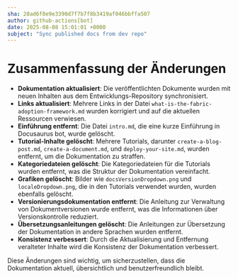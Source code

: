 ```yaml
---
sha: 20ad6f8e9e3390d7f7b7f8b3419af046bbffa507
author: github-actions[bot]
date: 2025-08-08 15:01:01 +0000
subject: "Sync published docs from dev repo"
---
```


  # Zusammenfassung der Änderungen

- **Dokumentation aktualisiert**: Die veröffentlichten Dokumente wurden mit neuen Inhalten aus dem Entwicklungs-Repository synchronisiert.
- **Links aktualisiert**: Mehrere Links in der Datei `what-is-the-fabric-adoption-framework.md` wurden korrigiert und auf die aktuellen Ressourcen verwiesen.
- **Einführung entfernt**: Die Datei `intro.md`, die eine kurze Einführung in Docusaurus bot, wurde gelöscht.
- **Tutorial-Inhalte gelöscht**: Mehrere Tutorials, darunter `create-a-blog-post.md`, `create-a-document.md`, und `deploy-your-site.md`, wurden entfernt, um die Dokumentation zu straffen.
- **Kategoriedateien gelöscht**: Die Kategoriedateien für die Tutorials wurden entfernt, was die Struktur der Dokumentation vereinfacht.
- **Grafiken gelöscht**: Bilder wie `docsVersionDropdown.png` und `localeDropdown.png`, die in den Tutorials verwendet wurden, wurden ebenfalls gelöscht.
- **Versionierungsdokumentation entfernt**: Die Anleitung zur Verwaltung von Dokumentversionen wurde entfernt, was die Informationen über Versionskontrolle reduziert.
- **Übersetzungsanleitungen gelöscht**: Die Anleitungen zur Übersetzung der Dokumentation in andere Sprachen wurden entfernt.
- **Konsistenz verbessert**: Durch die Aktualisierung und Entfernung veralteter Inhalte wird die Konsistenz der Dokumentation verbessert.

Diese Änderungen sind wichtig, um sicherzustellen, dass die Dokumentation aktuell, übersichtlich und benutzerfreundlich bleibt.
